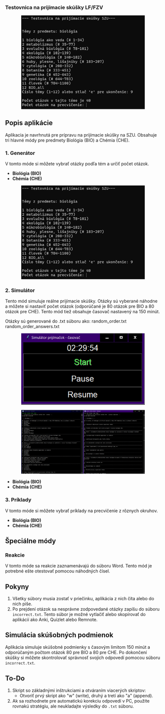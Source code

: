 ### Testovnica na prijímacie skúšky LF/FZV

<p align="center">
  <img src="1.png" width="400">
</p>

## Popis aplikácie

Aplikacia je navrhnutá pre prípravu na prijímacie skúšky na SZU. Obsahuje tri hlavné módy pre predmety Biológia (BIO) a Chémia (CHE).

### 1. Generátor

V tomto móde si môžete vybrať otázky podľa tém a určiť počet otázok.

- **Biológia (BIO)**
- **Chémia (CHE)**

<p align="center">
  <img src="1.png" width="400">
</p>

### 2. Simulátor

Tento mód simuluje reálne prijímacie skúšky. Otázky sú vyberané náhodne a môžete si nastaviť počet otázok (odporúčané je 80 otázok pre BIO a 80 otázok pre CHE). Tento mód tiež obsahuje časovač nastavený na 150 minút.

Otázky sú generované do .txt súboru ako:
random_order.txt
random_order_answers.txt


<p align="center">
  <img src="2.png" width="400">
</p>

<p align="center">
  <img src="3.png" width="400">
</p>


- **Biológia (BIO)**
- **Chémia (CHE)**

### 3. Príklady

V tomto móde si môžete vybrať príklady na precvičenie z rôznych okruhov.

- **Biológia (BIO)**
- **Chémia (CHE)**

## Špeciálne módy

### Reakcie

V tomto móde sa reakcie zaznamenávajú do súboru Word. Tento mód je potrebné ešte otestovať pomocou náhodných čísel.

## Pokyny

1. Všetky súbory musia zostať v priečinku, aplikácia z nich číta alebo do nich píše.
2. Po prejdení otázok sa nesprávne zodpovedané otázky zapíšu do súboru `incorrect.txt`. Tento súbor je možné vytlačiť alebo skopírovať do aplikácií ako Anki, Quizlet alebo Remnote.

## Simulácia skúšobných podmienok

Aplikácia simuluje skúšobné podmienky s časovým limitom 150 minút a odporúčaným počtom otázok 80 pre BIO a 80 pre CHE. Po dokončení skúšky si môžete skontrolovať správnosť svojich odpovedí pomocou súboru `incorrect.txt`.

## To-Do

1. Skript so základnými inštrukciami a otváraním viacerých skriptov:
    - Otvoriť prvý skript ako "w" (write), druhý a tretí ako "a" (append).
2. Ak sa rozhodnete pre automatickú korekciu odpovedí v PC, použite rovnakú stratégiu, ale neukladajte výsledky do `.txt` súboru.
